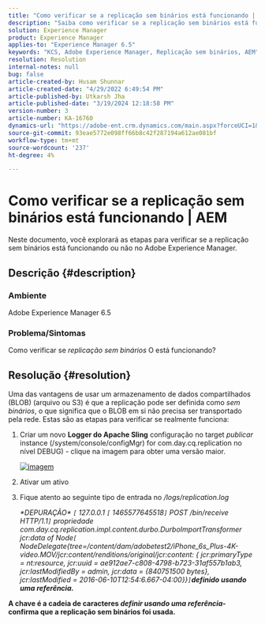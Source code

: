 ```yaml
---
title: "Como verificar se a replicação sem binários está funcionando | AEM"
description: "Saiba como verificar se a replicação sem binários está funcionando ou não no Adobe Experience Manager."
solution: Experience Manager
product: Experience Manager
applies-to: "Experience Manager 6.5"
keywords: "KCS, Adobe Experience Manager, Replicação sem binários, AEM"
resolution: Resolution
internal-notes: null
bug: false
article-created-by: Husam Shunnar
article-created-date: "4/29/2022 6:49:54 PM"
article-published-by: Utkarsh Jha
article-published-date: "3/19/2024 12:18:58 PM"
version-number: 3
article-number: KA-16760
dynamics-url: "https://adobe-ent.crm.dynamics.com/main.aspx?forceUCI=1&pagetype=entityrecord&etn=knowledgearticle&id=5df78e22-edc7-ec11-a7b6-0022480a1d64"
source-git-commit: 93eae5772e098ff66b8c42f287194a612ae081bf
workflow-type: tm+mt
source-wordcount: '237'
ht-degree: 4%

---
```


# Como verificar se a replicação sem binários está funcionando | AEM


Neste documento, você explorará as etapas para verificar se a replicação sem binários está funcionando ou não no Adobe Experience Manager.

## Descrição {#description}


### <b>Ambiente</b>

Adobe Experience Manager 6.5



### <b>Problema/Sintomas</b>

Como verificar se *replicação sem binários* O está funcionando?


## Resolução {#resolution}


Uma das vantagens de usar um armazenamento de dados compartilhados (BLOB) (arquivo ou S3) é que a replicação pode ser definida como *sem binários*, o que significa que o BLOB em si não precisa ser transportado pela rede. Estas são as etapas para verificar se realmente funciona:

1. Criar um novo <b>Logger do Apache Sling</b> configuração no target *publicar* instance (/system/console/configMgr) for com.day.cq.replication no nível DEBUG) - clique na imagem para obter uma versão maior.<br>

   [![imagem](https://64.media.tumblr.com/7399cc8fc96a1bb17456e9aff2af2999/tumblr_inline_p9j3kgHl8K1r414c2_500.png)](https://href.li/?http://jayan.kandathil.ca/CQ-OPS/aem62/LoggingLogger-Replication.png)
2. Ativar um ativo


3. Fique atento ao seguinte tipo de entrada no */logs/replication.log*

   *\*DEPURAÇÃO\* `[` 127.0.0.1 `[` 1465577645518`]`  POST /bin/receive HTTP/1.1`]`  propriedade com.day.cq.replication.impl.content.durbo.DurboImportTransformer jcr:data of Node`[` NodeDelegate{tree=/content/dam/adobetest2/iPhone_6s_Plus-4K-video.MOV/jcr:content/renditions/original/jcr:content: { jcr:primaryType = nt:resource, jcr:uuid = ae912ae7-c808-4798-b723-31af557b1ab3, jcr:lastModifiedBy = admin, jcr:data = {840751500 bytes}, jcr:lastModified = 2016-06-10T12:54:6.667-04:00}}`]`<b>definido usando uma referência.*


A chave é a cadeia de caracteres *definir usando uma referência*- confirma que a replicação sem binários foi usada.


